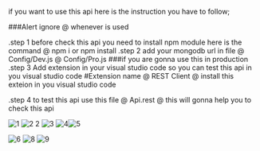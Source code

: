 if you want to use this api here is the instruction you have to follow;
 
 ###Alert ignore @ whenever is used


.step 1 before check this api
        you need to install npm module 
        here is the command
          @ npm i or npm install
.step 2 add your mongodb url in file
          @ Config/Dev.js
          @ Config/Pro.js  ###if you are gonna use this in production
.step 3 Add extension in your visual studio code
        so you can test this api in you visual studio code
          #Extension name
            @ REST Client 
            @ install this exteion in you visual studio code

.step 4 to test this api
        use this file
            @ Api.rest
            @ this will gonna help you to check this api
            
            
            

![1](https://user-images.githubusercontent.com/85377449/152447276-d71eaa18-8bdc-405f-8d7d-5f937301f3bb.png)
![2 2](https://user-images.githubusercontent.com/85377449/152447279-035b3c36-83fe-4bbf-a40a-b02064c56226.png)
![3](https://user-images.githubusercontent.com/85377449/152447286-5f1cf48e-eca3-48b8-aa00-22e3f56652ea.png)
![4](https://user-images.githubusercontent.com/85377449/152447290-e9b17084-522c-45ed-86f6-0dd7cab43ae2.png)![5](https://user-images.githubusercontent.com/85377449/152447293-49bcadec-874e-487e-89fe-069cac903fdc.png)

![6](https://user-images.githubusercontent.com/85377449/152447304-1814d45e-3b24-446b-8d94-5721c73869ee.png)
![8](https://user-images.githubusercontent.com/85377449/152447312-42bb5b9d-2651-4987-b275-a86d7a71d99c.png)
![9](https://user-images.githubusercontent.com/85377449/152447319-9b2e7a2f-137c-4625-8775-d1087f00ef38.png)
